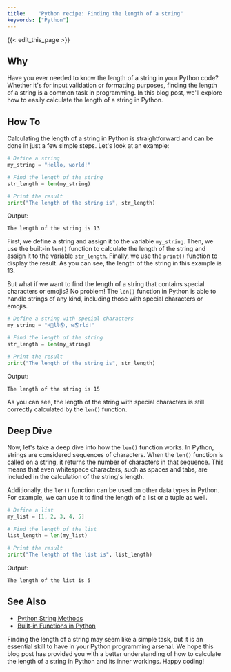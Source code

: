 ```yaml
---
title:    "Python recipe: Finding the length of a string"
keywords: ["Python"]
---
```


{{< edit_this_page >}}

## Why

Have you ever needed to know the length of a string in your Python code? Whether it's for input validation or formatting purposes, finding the length of a string is a common task in programming. In this blog post, we'll explore how to easily calculate the length of a string in Python.

## How To

Calculating the length of a string in Python is straightforward and can be done in just a few simple steps. Let's look at an example:

```Python
# Define a string
my_string = "Hello, world!"

# Find the length of the string
str_length = len(my_string)

# Print the result
print("The length of the string is", str_length)
```

Output:
```
The length of the string is 13
```

First, we define a string and assign it to the variable `my_string`. Then, we use the built-in `len()` function to calculate the length of the string and assign it to the variable `str_length`. Finally, we use the `print()` function to display the result. As you can see, the length of the string in this example is 13.

But what if we want to find the length of a string that contains special characters or emojis? No problem! The `len()` function in Python is able to handle strings of any kind, including those with special characters or emojis.

```Python
# Define a string with special characters
my_string = "H🚀ll🌎, w🌎rld!"

# Find the length of the string
str_length = len(my_string)

# Print the result
print("The length of the string is", str_length)
```

Output:
```
The length of the string is 15
```

As you can see, the length of the string with special characters is still correctly calculated by the `len()` function.

## Deep Dive

Now, let's take a deep dive into how the `len()` function works. In Python, strings are considered sequences of characters. When the `len()` function is called on a string, it returns the number of characters in that sequence. This means that even whitespace characters, such as spaces and tabs, are included in the calculation of the string's length.

Additionally, the `len()` function can be used on other data types in Python. For example, we can use it to find the length of a list or a tuple as well.

```Python
# Define a list
my_list = [1, 2, 3, 4, 5]

# Find the length of the list
list_length = len(my_list)

# Print the result
print("The length of the list is", list_length)
```

Output:
```
The length of the list is 5
```

## See Also

- [Python String Methods](https://www.programiz.com/python-programming/methods/string)
- [Built-in Functions in Python](https://www.programiz.com/python-programming/methods/built-in)

Finding the length of a string may seem like a simple task, but it is an essential skill to have in your Python programming arsenal. We hope this blog post has provided you with a better understanding of how to calculate the length of a string in Python and its inner workings. Happy coding!